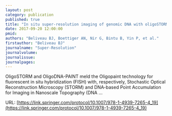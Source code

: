 ```yaml
---
layout: post
category: publication
published: true
title: "In situ super-resolution imaging of genomic DNA with oligoSTORM and oligoDNA-PAINT"
date: 2017-09-20 12:00:00
pmid: 
authors: "Beliveau BJ, Boettiger AN, Nir G, Bintu B, Yin P, et al."
firstauthor: "Beliveau BJ"
journalname: "Super-Resolution"
journalvolume: 
journalissue: 
journalpages: 
---
```


OligoSTORM and OligoDNA-PAINT meld the Oligopaint technology for fluorescent in situ hybridization (FISH) with, respectively, Stochastic Optical Reconstruction Microscopy (STORM) and DNA-based Point Accumulation for Imaging in Nanoscale Topography (DNA …

URL: [https://link.springer.com/protocol/10.1007/978-1-4939-7265-4_19](https://link.springer.com/protocol/10.1007/978-1-4939-7265-4_19)
